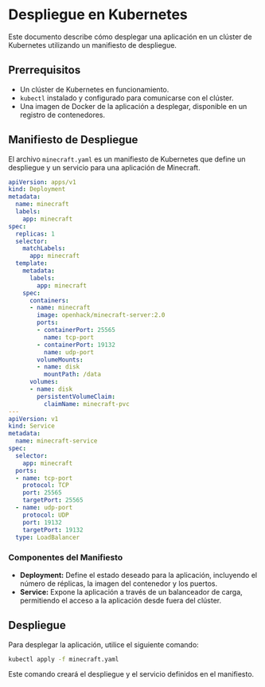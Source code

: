 # Despliegue en Kubernetes

Este documento describe cómo desplegar una aplicación en un clúster de Kubernetes utilizando un manifiesto de despliegue.

## Prerrequisitos

- Un clúster de Kubernetes en funcionamiento.
- `kubectl` instalado y configurado para comunicarse con el clúster.
- Una imagen de Docker de la aplicación a desplegar, disponible en un registro de contenedores.

## Manifiesto de Despliegue

El archivo `minecraft.yaml` es un manifiesto de Kubernetes que define un despliegue y un servicio para una aplicación de Minecraft.

```yaml
apiVersion: apps/v1
kind: Deployment
metadata:
  name: minecraft
  labels:
    app: minecraft
spec:
  replicas: 1
  selector:
    matchLabels:
      app: minecraft
  template:
    metadata:
      labels:
        app: minecraft
    spec:
      containers:
      - name: minecraft
        image: openhack/minecraft-server:2.0
        ports:
        - containerPort: 25565
          name: tcp-port
        - containerPort: 19132
          name: udp-port
        volumeMounts:
        - name: disk
          mountPath: /data
      volumes:
      - name: disk
        persistentVolumeClaim:
          claimName: minecraft-pvc
---
apiVersion: v1
kind: Service
metadata:
  name: minecraft-service
spec:
  selector:
    app: minecraft
  ports:
  - name: tcp-port
    protocol: TCP
    port: 25565
    targetPort: 25565
  - name: udp-port
    protocol: UDP
    port: 19132
    targetPort: 19132
  type: LoadBalancer
```

### Componentes del Manifiesto

- **Deployment:** Define el estado deseado para la aplicación, incluyendo el número de réplicas, la imagen del contenedor y los puertos.
- **Service:** Expone la aplicación a través de un balanceador de carga, permitiendo el acceso a la aplicación desde fuera del clúster.

## Despliegue

Para desplegar la aplicación, utilice el siguiente comando:

```bash
kubectl apply -f minecraft.yaml
```

Este comando creará el despliegue y el servicio definidos en el manifiesto.
